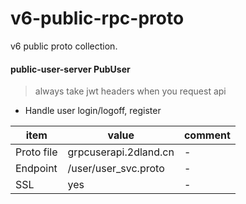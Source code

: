 # v6-public-rpc-proto

v6 public proto collection.

#### public-user-server PubUser

>  always take jwt headers when you request api

* Handle user login/logoff, register

| item       | value                 | comment |
|------------|-----------------------|---------|
| Proto file | grpcuserapi.2dland.cn | -       |
| Endpoint   | /user/user_svc.proto  | -       |
| SSL        | yes                   | -       |

